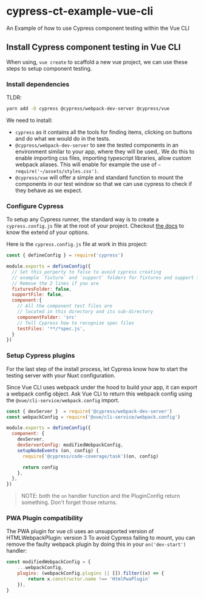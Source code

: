# cypress-ct-example-vue-cli

An Example of how to use Cypress component testing within the Vue CLI

## Install Cypress component testing in Vue CLI

When using, `vue create` to scaffold a new vue project, we can use these steps to setup component testing.

### Install dependencies

TLDR:

```bash
yarn add -D cypress @cypress/webpack-dev-server @cypress/vue
```

We need to install:
- `cypress` as it contains all the tools for finding items, clicking on buttons and do what we would do in the tests.
- `@cypress/webpack-dev-server` to see the tested components in an environment similar to your app, where they will be used,. We do this to enable importing css files, importing typescript libraries, allow custom webpack aliases. This will enable for example the use of `~` `require('~/assets/styles.css')`.
- `@cypress/vue` will offer a simple and standard function to mount the components in our test window so that we can use cypress to check if they behave as we expect.


### Configure Cypress

To setup any Cypress runner, the standard way is to create a `cypress.config.js` file at the root of your project. Checkout [the docs](https://docs.cypress.io/guides/references/configuration) to know the extend of your options.

Here is the `cypress.config.js` file at work in this project:

```js
const { defineConfig } = require('cypress')

module.exports = defineConfig({
  // Set this porperty to false to avoid cypress creating 
  // example `fixture` and `support` folders for fixtures and support files
  // Remove the 2 lines if you are
  fixturesFolder: false,
  supportFile: false,
  component:{
    // All the component test files are
    // located in this directory and its sub-directory
    componentFolder: 'src'
    // Tell Cypress how to recognize spec files
    testFiles: '**/*spec.js',
  }
})
```

### Setup Cypress plugins

For the last step of the install process, let Cypress know how to start the testing server with your Nuxt configuration.

Since Vue CLI uses webpack under the hood to build your app, it can export a webpack config object.
Ask Vue CLI to return this webpack config using the `@vue/cli-service/webpack.config` import.

```js
const { devServer }  = require('@cypress/webpack-dev-server')
const webpackConfig = require('@vue/cli-service/webpack.config')

module.exports = defineConfig({
  component: {
    devServer,
    devServerConfig: modifiedWebpackConfig,
    setupNodeEvents (on, config) {
      require('@cypress/code-coverage/task')(on, config)

      return config
    },
  },
})

```

> NOTE: both the `on` handler function and the PluginConfig return something. Don't forget those returns.


### PWA Plugin compatibility

The PWA plugin for vue cli uses an unsupported version of HTMLWebpackPlugin: version 3
To avoid Cypress failing to mount, you can remove the faulty webpack plugin by doing this in your `on('dev-start')` handler:

```js
const modifiedWebpackConfig = {
    ...webpackConfig,
    plugins: (webpackConfig.plugins || []).filter((x) => {
        return x.constructor.name !== 'HtmlPwaPlugin'
    }),
}
```
